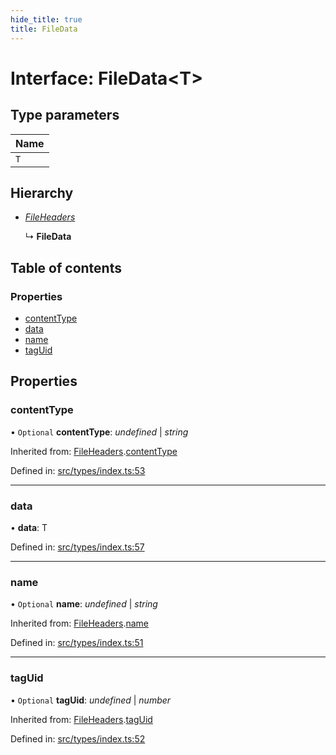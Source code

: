 ```yaml
---
hide_title: true
title: FileData
---
```


# Interface: FileData<T\>

## Type parameters

Name |
------ |
`T` |

## Hierarchy

* [*FileHeaders*](fileheaders.md)

  ↳ **FileData**

## Table of contents

### Properties

- [contentType](filedata.md#contenttype)
- [data](filedata.md#data)
- [name](filedata.md#name)
- [tagUid](filedata.md#taguid)

## Properties

### contentType

• `Optional` **contentType**: *undefined* \| *string*

Inherited from: [FileHeaders](fileheaders.md).[contentType](fileheaders.md#contenttype)

Defined in: [src/types/index.ts:53](https://github.com/ethersphere/bee-js/blob/313830a/src/types/index.ts#L53)

___

### data

• **data**: T

Defined in: [src/types/index.ts:57](https://github.com/ethersphere/bee-js/blob/313830a/src/types/index.ts#L57)

___

### name

• `Optional` **name**: *undefined* \| *string*

Inherited from: [FileHeaders](fileheaders.md).[name](fileheaders.md#name)

Defined in: [src/types/index.ts:51](https://github.com/ethersphere/bee-js/blob/313830a/src/types/index.ts#L51)

___

### tagUid

• `Optional` **tagUid**: *undefined* \| *number*

Inherited from: [FileHeaders](fileheaders.md).[tagUid](fileheaders.md#taguid)

Defined in: [src/types/index.ts:52](https://github.com/ethersphere/bee-js/blob/313830a/src/types/index.ts#L52)

